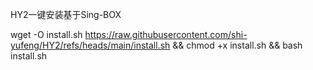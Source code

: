 HY2一键安装基于Sing-BOX

wget -O install.sh https://raw.githubusercontent.com/shi-yufeng/HY2/refs/heads/main/install.sh && chmod +x install.sh && bash install.sh
